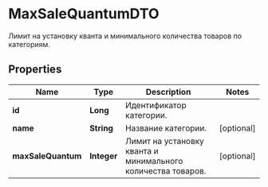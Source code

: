 

# MaxSaleQuantumDTO

Лимит на установку кванта и минимального количества товаров по категориям. 

## Properties

| Name | Type | Description | Notes |
|------------ | ------------- | ------------- | -------------|
|**id** | **Long** | Идентификатор категории. |  |
|**name** | **String** | Название категории. |  [optional] |
|**maxSaleQuantum** | **Integer** | Лимит на установку кванта и минимального количества товаров. |  [optional] |



